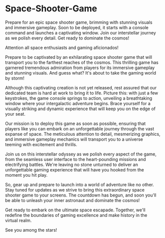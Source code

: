 # Space-Shooter-Game
Prepare for an epic space shooter game, brimming with stunning visuals and immersive gameplay. Soon to be deployed, it starts with a console command and launches a captivating window. Join our interstellar journey as we polish every detail. Get ready to dominate the cosmos!

Attention all space enthusiasts and gaming aficionados!

Prepare to be captivated by an exhilarating space shooter game that will transport you to the farthest reaches of the cosmos. This thrilling game has garnered tremendous admiration from players for its immersive gameplay and stunning visuals. And guess what? It's about to take the gaming world by storm!

Although this captivating creation is not yet released, rest assured that our dedicated team is hard at work to bring it to life. Picture this: with just a few keystrokes, the game console springs to action, unveiling a breathtaking window where your intergalactic adventure begins. Brace yourself for a visually striking and dynamic experience that will keep you on the edge of your seat.

Our mission is to deploy this game as soon as possible, ensuring that players like you can embark on an unforgettable journey through the vast expanse of space. The meticulous attention to detail, mesmerizing graphics, and immersive gameplay mechanics will transport you to a universe teeming with excitement and thrills.

Join us on this interstellar odyssey as we polish every aspect of the game, from the seamless user interface to the heart-pounding missions and electrifying battles. We're leaving no stone unturned to deliver an unforgettable gaming experience that will have you hooked from the moment you hit play.

So, gear up and prepare to launch into a world of adventure like no other. Stay tuned for updates as we strive to bring this extraordinary space shooter game to your screens. The countdown has begun, and soon you'll be able to unleash your inner astronaut and dominate the cosmos!

Get ready to embark on the ultimate space escapade. Together, we'll redefine the boundaries of gaming excellence and make history in the virtual realm.

See you among the stars!
